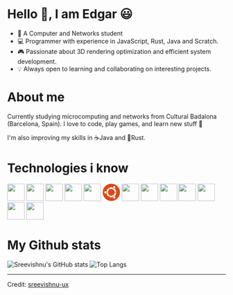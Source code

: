 
# Hello :wave:, I am Edgar 😃 
- 📌 A Computer and Networks student
- 💻 Programmer with experience in JavaScript, Rust, Java and Scratch.  
- 🎮 Passionate about 3D rendering optimization and efficient system development.
- 💡 Always open to learning and collaborating on interesting projects.

# About me
Currently studying microcomputing and networks from Cultural Badalona (Barcelona, Spain). I love to code, play games, and learn new stuff 🚀

I'm also improving my skills in ☕Java and 🦀Rust.

# Technologies i know

<code><img height="40" width="40" src="https://upload.wikimedia.org/wikipedia/commons/thumb/3/3f/Git_icon.svg/1024px-Git_icon.svg.png"></code>
<code><img height="40" width="40" src="https://cdn.iconscout.com/icon/free/png-256/free-wordpress-1-226061.png"></code>
<code><img height="40" width="40" src="https://cdn.iconscout.com/icon/free/png-256/free-html-5-1-1175208.png?f=webp"></code>
<code><img height="40" width="40" src="https://upload.wikimedia.org/wikipedia/commons/6/62/CSS3_logo.svg"></code>
<code><img height="40" width="40" src="https://upload.wikimedia.org/wikipedia/commons/thumb/6/6a/JavaScript-logo.png/640px-JavaScript-logo.png"></code>
<code><img height="40" width="40" src="https://raw.githubusercontent.com/github/explore/80688e429a7d4ef2fca1e82350fe8e3517d3494d/topics/ubuntu/ubuntu.png"></code>
<code><img height="40" width="40" src= "https://cdn.iconscout.com/icon/free/png-256/free-python-logo-icon-download-in-svg-png-gif-file-formats--technology-social-media-vol-5-pack-logos-icons-2945099.png"></code>
<code><img height="40" width="40" src= "https://pterodactyl-website.pages.dev/gallery/logo-icon.png"></code>
<code><img height="40" width="40" src= "https://i.imgur.com/bLIpNkL.png"></code>
<code><img height="40" width="40" src= "https://i.imgur.com/RO0wny2.png"></code>
<code><img height="40" width="40" src= "https://upload.wikimedia.org/wikipedia/commons/thumb/3/38/Google_Admin_icon.svg/2194px-Google_Admin_icon.svg.png"></code>
<code><img height="40" width="40" src= "https://store-images.s-microsoft.com/image/apps.49046.14590360557032091.5972da3f-cebc-43e1-ab2f-7f8dc310fc45.9da6ae81-6d83-49f9-8533-89672c507050"></code>
<code><img height="40" width="40" src= "https://cdn-icons-png.flaticon.com/512/226/226777.png"></code>


# My Github stats
![Sreevishnu's GitHub stats](https://github-readme-stats.vercel.app/api?username=14-3dgar&hide=issues&show_icons=true&theme=gotham&include_all_commits=true&rank_icon=github)
![Top Langs](https://github-readme-stats.vercel.app/api/top-langs/?username=14-3dgar&layout=compact&theme=gotham)


------

Credit: [sreevishnu-ux](https://github.com/sreevishnu-ux)
